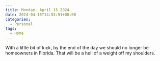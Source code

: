 ```yaml
---
title: Monday, April 15 2024
date: 2024-04-15T14:53:51+00:00
categories:
  - Personal
tags:
  - Home
---
```


With a little bit of luck, by the end of the day we should no longer be homeowners in Florida. That will be a hell of a weight off my shoulders.
